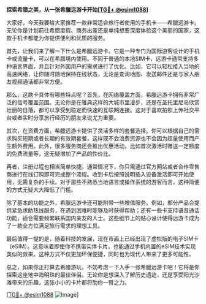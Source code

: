**探索希腊之美，从一张希臘远游卡开始[[TG💪+ @esim1088](https://t.me/s/esim1088)]**

大家好，今天我要给大家推荐一款非常适合旅行者使用的手机卡——希臘远游卡。无论你是计划前往希腊度假、商务出差还是单纯想要深度体验这个美丽的国家，这款手机卡都能为你提供便利和优质的服务。

首先，让我们来了解一下什么是希臘远游卡。它是一种专门为国际游客设计的手机卡或流量卡，可以在希腊境内使用。不同于普通的本地SIM卡，远游卡通常支持多种语言界面，并且针对外国用户的需求进行了优化。比如，它可以轻松接入当地的高速网络，让你随时随地保持在线状态，无论是查询地图、发送邮件还是与家人朋友视频通话都非常方便。

那么，这款卡具体有哪些特点呢？首先，在网络覆盖方面，希臘远游卡拥有非常广泛的信号覆盖范围。无论你是在雅典这样的大城市里漫步，还是在圣托里尼岛欣赏壮丽的日落，都可以享受到稳定而快速的互联网连接。这对于喜欢拍照上传社交平台或者实时分享旅行经历的朋友来说尤为重要。

其次，在资费方面，希臘远游卡提供了灵活多样的套餐选择。你可以根据自己的需求购买短期或者长期的有效期套餐，这样既不会浪费资源也不会因为超量使用而产生额外费用。此外，很多服务商还会推出优惠活动，比如首次激活时赠送一定额度的免费流量等，这无疑增加了产品的性价比。

再者，注册过程也相当简单快捷。通常情况下，你只需通过官方网站或者合作零售商进行在线订购即可完成整个流程。收到卡后按照说明插入设备激活即可开始使用，无需复杂的手续。对于那些不熟悉当地语言或操作系统的游客而言，这种简便的方式无疑大大降低了门槛。

除了基本的功能之外，希臘远游卡还可能附带一些增值服务。例如，部分产品会提供紧急求助热线服务，在遇到困难时能够及时获得帮助；还有一些卡支持语音通话功能，适合需要频繁联系国内亲友的人士。这些细节上的贴心设计使得远游卡成为了一款全方位满足旅行需求的理想工具。

最后值得一提的是，随着科技的发展，现在市面上已经出现了虚拟版的电子SIM卡（eSIM）。这意味着即使你不携带实体卡片，也能通过手机内置的eSIM技术实现类似的效果。这种方式不仅更加环保便捷，同时也为现代人带来了更多可能性。

总之，如果你正打算去希腊游玩，不妨考虑一下入手一张希臘远游卡吧！它将是你探索这座地中海明珠的最佳伴侣。无论你是想深入了解历史遗迹，还是享受阳光沙滩带来的乐趣，这张小小的卡片都将助你一臂之力。

[[TG💪+ @esim1088](https://t.me/s/esim1088) ![Image](https://i.postimg.cc/4NQfJmqS/Snipaste-2025-05-13-00-14-12.png)]